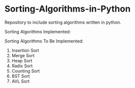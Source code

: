 # Sorting-Algorithms-in-Python
Repository to include sorting algorithms written in python.

Sorting Algorithms Implemented:


Sorting Algorithms To Be Implemented:
 1. Insertion Sort
 2. Merge Sort
 3. Heap Sort
 4. Radix Sort
 5. Counting Sort
 6. BST Sort
 7. AVL Sort

